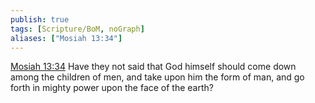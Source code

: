 ```yaml
---
publish: true
tags: [Scripture/BoM, noGraph]
aliases: ["Mosiah 13:34"]
---
```

[Mosiah 13:34](https://churchofjesuschrist.org/study/scriptures/bofm/mosiah/13?lang=eng&id=p34#p34) Have they not said that God himself should come down among the children of men, and take upon him the form of man, and go forth in mighty power upon the face of the earth?
